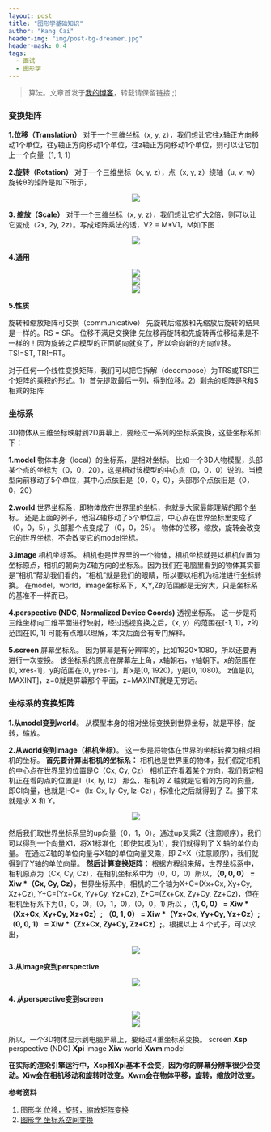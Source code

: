 ```yaml
---
layout: post
title: "图形学基础知识"
author: "Kang Cai"
header-img: "img/post-bg-dreamer.jpg"
header-mask: 0.4
tags:
  - 面试
  - 图形学
---
```


> 算法。文章首发于[我的博客](https://kangcai.github.io)，转载请保留链接 ;)

### 变换矩阵

**1.位移（Translation）** 对于一个三维坐标（x, y, z），我们想让它往x轴正方向移动1个单位，往y轴正方向移动1个单位，往z轴正方向移动1个单位，则可以让它加上一个向量（1, 1, 1）

**2.旋转（Rotation）** 对于一个三维坐标（x, y, z），点（x, y, z）绕轴（u, v, w）旋转θ的矩阵是如下所示，

<center>
<img src="https://kangcai.github.io/img/in-post/post-graphics/g1.jpg"/>
</center>

**3. 缩放（Scale）** 对于一个三维坐标（x, y, z），我们想让它扩大2倍，则可以让它变成（2x, 2y, 2z）。写成矩阵乘法的话，V2 = M*V1，M如下图：

<center>
<img src="https://kangcai.github.io/img/in-post/post-graphics/g2.jpg"/>
</center>

**4.通用**

<center>
<img src="https://kangcai.github.io/img/in-post/post-graphics/g3.jpg"/>
</center>
<center>
<img src="https://kangcai.github.io/img/in-post/post-graphics/g4.jpg"/>
</center>
<center>
<img src="https://kangcai.github.io/img/in-post/post-graphics/g5.jpg"/>
</center>


**5.性质**

旋转和缩放矩阵可交换（communicative）
先旋转后缩放和先缩放后旋转的结果是一样的。RS = SR。
位移不满足交换律
先位移再旋转和先旋转再位移结果是不一样的！因为旋转之后模型的正面朝向就变了，所以会向新的方向位移。
TS!=ST, TR!=RT。

对于任何一个线性变换矩阵，我们可以把它拆解（decompose）为TRS或TSR三个矩阵的乘积的形式。1）首先提取最后一列，得到位移。2）剩余的矩阵是R和S相乘的矩阵

### 坐标系

3D物体从三维坐标映射到2D屏幕上，要经过一系列的坐标系变换，这些坐标系如下：

**1.model** 物体本身（local）的坐标系，是相对坐标。
比如一个3D人物模型，头部某个点的坐标为（0，0，20），这是相对该模型的中心点（0，0，0）说的。当模型向前移动了5个单位，其中心点依旧是（0，0，0），头部那个点依旧是（0，0，20）

**2.world**
世界坐标系，即物体放在世界里的坐标，也就是大家最能理解的那个坐标。
还是上面的例子，他沿Z轴移动了5个单位后，中心点在世界坐标里变成了（0，0，5），头部那个点变成了（0，0，25）。
物体的位移，缩放，旋转会改变它的世界坐标，不会改变它的model坐标。

**3.image**
相机坐标系。
相机也是世界里的一个物体，相机坐标就是以相机位置为坐标原点，相机的朝向为Z轴方向的坐标系。因为我们在电脑里看到的物体其实都是“相机”帮助我们看的，“相机”就是我们的眼睛，所以要以相机为标准进行坐标转换。
在model，world，image坐标系下，X,Y,Z的范围都是无穷大，只是坐标系的基准不一样而已。

**4.perspective (NDC, Normalized Device Coords)**
透视坐标系。
这一步是将三维坐标向二维平面进行映射，经过透视变换之后，（x, y）的范围在[-1, 1]，z的范围在[0, 1]
可能有点难以理解，本文后面会有专门解释。

**5.screen**
屏幕坐标系。
因为屏幕是有分辨率的，比如1920×1080，所以还要再进行一次变换。
该坐标系的原点在屏幕左上角，x轴朝右，y轴朝下。x的范围在[0, xres-1]，y的范围在[0, yres-1]，即x是[0, 1920)，y是[0, 1080)。
z值是[0, MAXINT]，z=0就是屏幕那个平面，z=MAXINT就是无穷远。

### 坐标系的变换矩阵

**1.从model变到world**。
从模型本身的相对坐标变换到世界坐标，就是平移，旋转，缩放。

**2.从world变到image（相机坐标）**。
这一步是将物体在世界的坐标转换为相对相机的坐标。
**首先要计算出相机的坐标系：** 相机也是世界里的物体，我们假定相机的中心点在世界里的位置是C（Cx, Cy, Cz）
相机正在看着某个方向，我们假定相机正在看的点的位置是I（Ix, Iy, Iz）
那么，相机的 Z 轴就是它看的方向的向量，即CI向量，也就是I-C=（Ix-Cx, Iy-Cy, Iz-Cz），标准化之后就得到了 Z。接下来就是求 X 和 Y。

<center>
<img src="https://kangcai.github.io/img/in-post/post-graphics/g6.jpg"/>
</center>

然后我们取世界坐标系里的up向量（0，1，0）。通过up叉乘Z（注意顺序），我们可以得到一个向量X1，将X1标准化（即使其模为1），我们就得到了 X 轴的单位向量。
在通过Z轴的单位向量与X轴的单位向量叉乘，即 Z×X（注意顺序），我们就得到了Y轴的单位向量。
**然后计算变换矩阵：** 根据方程组来解，世界坐标系中，相机原点为（Cx, Cy, Cz），在相机坐标系中为（0，0，0）所以，**（0, 0, 0） = Xiw \*（Cx, Cy, Cz）**，世界坐标系中，相机的三个轴为X+C=(Xx+Cx, Xy+Cy, Xz+Cz), Y+C=(Yx+Cx, Yy+Cy, Yz+Cz), Z+C=(Zx+Cx, Zy+Cy, Zz+Cz)，但在相机坐标系下为(1，0，0)，(0，1，0)，(0，0，1)
所以 ，**（1, 0, 0） = Xiw \*（Xx+Cx, Xy+Cy, Xz+Cz）;**
**（0, 1, 0） = Xiw \*（Yx+Cx, Yy+Cy, Yz+Cz）;**
**（0, 0, 1） = Xiw \*（Zx+Cx, Zy+Cy, Zz+Cz）;**。根据以上 4 个式子，可以求出，

<center>
<img src="https://kangcai.github.io/img/in-post/post-graphics/g7.jpg"/>
</center>

**3.从image变到perspective**

<center>
<img src="https://kangcai.github.io/img/in-post/post-graphics/g8.jpg"/>
</center>

**4. 从perspective变到screen**

<center>
<img src="https://kangcai.github.io/img/in-post/post-graphics/g9.jpg"/>
</center>

<center>
<img src="https://kangcai.github.io/img/in-post/post-graphics/g10.jpg"/>
</center>

所以，一个3D物体显示到电脑屏幕上，要经过4重坐标系变换。
screen **Xsp** perspective (NDC) **Xpi** image **Xiw** world **Xwm** model

**在实际的渲染引擎运行中，Xsp和Xpi基本不会变，因为你的屏幕分辨率很少会变动。Xiw会在相机移动和旋转时改变。Xwm会在物体平移，旋转，缩放时改变。**

**参考资料**

1. [图形学 位移，旋转，缩放矩阵变换](https://www.jianshu.com/p/ac1b34420be7)
2. [图形学 坐标系空间变换](https://www.jianshu.com/p/09095090c07f)